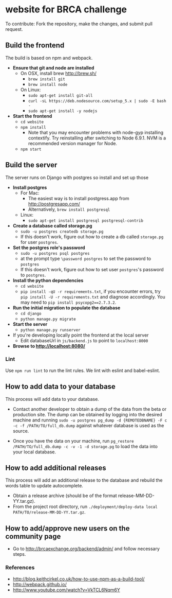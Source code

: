 # website for BRCA challenge
To contribute:
Fork the repository, make the changes, and submit pull request.

## Build the frontend
The build is based on npm and webpack.
* **Ensure that git and node are installed**
   * On OSX, install brew http://brew.sh/
       * `brew install git`
       * `brew install node`
   * On Linux:
        * `sudo apt-get install git-all`
        * `curl -sL https://deb.nodesource.com/setup_5.x | sudo -E bash -`
        * `sudo apt-get install -y nodejs`
* **Start the frontend**
   * `cd website`
   * `npm install`
      * Note that you may encounter problems with node-gyp installing contextify. Try reinstalling after switching to Node 6.9.1. NVM is a recommended version manager for Node.
   * `npm start`

## Build the server
The server runs on Django with postgres so install and set up those
* **Install postgres**
   * For Mac:
       * The easiest way is to install postgress.app from http://postgresapp.com/
       * Alternatively, `brew install postgresql`
   * Linux:
       * `sudo apt-get install postgresql postgresql-contrib`
* **Create a database called storage.pg**
   * `sudo -u postgres createdb storage.pg`
   * If this doesn't work, figure out how to create a db called `storage.pg` for user `postgres`.
* **Set the postgres role's password**
   * `sudo -u postgres psql postgres`
   *  at the prompt type `\password postgres` to set the password to `postgres`
   * If this doesn't work, figure out how to set user `postgres`'s password to `postgres`.
* **Install the python dependencies**
   * `cd website`
   * `pip install -qU -r requirements.txt`, if you encounter errors, try `pip install -U -r requirements.txt` and diagnose accordingly. You may need to `pip install psycopg2==2.7.3.2`.
* **Run the initial migration to populate the database**
   * `cd django`
   * `python manage.py migrate`
* **Start the server**
   * `python manage.py runserver`
* If you're developing locally point the frontend at the local server
   * Edit databaseUrl in `js/backend.js` to point to `localhost:8000`
* **Browse to [http://localhost:8080/](http://localhost:8080/)**

### Lint

Use `npm run lint` to run the lint rules. We lint with eslint and babel-eslint.

## How to add data to your database
This process will add data to your database.

* Contact another developer to obtain a dump of the data from the beta or production site. The dump can be obtained by logging into the desired machine and running `sudo -u postgres pg_dump -d {REMOTEDBNAME} -F c -c -f /PATH/TO/full_db.dump` against whatever database is used as the source.

* Once you have the data on your machine, run `pg_restore /PATH/TO/full_db.dump -c -v -1 -d storage.pg` to load the data into your local database.

## How to add additional releases
This process will add an additional release to the database and rebuild the words table to update autocomplete.

 * Obtain a release archive (should be of the format release-MM-DD-YY.tar.gz).
 * From the project root directory, run `./deployment/deploy-data local PATH/TO/release-MM-DD-YY.tar.gz`.

## How to add/approve new users on the community page
* Go to http://brcaexchange.org/backend/admin/ and follow necessary steps.

### References
 * http://blog.keithcirkel.co.uk/how-to-use-npm-as-a-build-tool/
 * http://webpack.github.io/
 * http://www.youtube.com/watch?v=VkTCL6Nqm6Y
